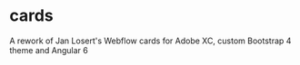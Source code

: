 # cards
A rework of Jan Losert's Webflow cards for Adobe XC, custom Bootstrap 4 theme and Angular 6
